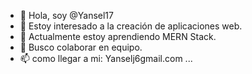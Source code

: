 - 👋 Hola, soy @Yansel17
- 👀 Estoy interesado a la creación de aplicaciones web.
- 🌱 Actualmente estoy aprendiendo MERN Stack.
- 💞️ Busco colaborar en equipo.
- 📫 como llegar a mi: Yanselj6gmail.com ...

<!---
Yansel17/Yansel17 is a ✨ special ✨ repository because its `README.md` (this file) appears on your GitHub profile.
You can click the Preview link to take a look at your changes.
--->
